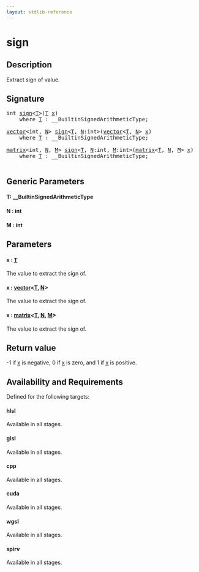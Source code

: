 ```yaml
---
layout: stdlib-reference
---
```


# sign

## Description

Extract sign of value.



## Signature 

<pre>
<span class="code_keyword">int</span> <a href="sign.md">sign</a>&lt;<a href="sign.md#typeparam-T" class="code_type">T</a>&gt;(<a href="sign.md#typeparam-T" class="code_type">T</a> <a href="sign.md#decl-x" class="code_param">x</a>)
    <span class='code_keyword'>where</span> <a href="sign.md#typeparam-T" class="code_type">T</a> : __BuiltinSignedArithmeticType;

<a href="../types/vector/index.md" class="code_type">vector</a>&lt;<span class="code_keyword">int</span>, <a href="sign.md#decl-N" class="code_var">N</a>&gt; <a href="sign.md">sign</a>&lt;<a href="sign.md#typeparam-T" class="code_type">T</a>, <a href="sign.md#decl-N" class="code_var">N</a>:<span class="code_keyword">int</span>&gt;(<a href="../types/vector/index.md" class="code_type">vector</a>&lt;<a href="sign.md#typeparam-T" class="code_type">T</a>, <a href="sign.md#decl-N" class="code_var">N</a>&gt; <a href="sign.md#decl-x" class="code_param">x</a>)
    <span class='code_keyword'>where</span> <a href="sign.md#typeparam-T" class="code_type">T</a> : __BuiltinSignedArithmeticType;

<a href="../types/matrix/index.md" class="code_type">matrix</a>&lt;<span class="code_keyword">int</span>, <a href="sign.md#decl-N" class="code_var">N</a>, <a href="sign.md#decl-M" class="code_var">M</a>&gt; <a href="sign.md">sign</a>&lt;<a href="sign.md#typeparam-T" class="code_type">T</a>, <a href="sign.md#decl-N" class="code_var">N</a>:<span class="code_keyword">int</span>, <a href="sign.md#decl-M" class="code_var">M</a>:<span class="code_keyword">int</span>&gt;(<a href="../types/matrix/index.md" class="code_type">matrix</a>&lt;<a href="sign.md#typeparam-T" class="code_type">T</a>, <a href="sign.md#decl-N" class="code_var">N</a>, <a href="sign.md#decl-M" class="code_var">M</a>&gt; <a href="sign.md#decl-x" class="code_param">x</a>)
    <span class='code_keyword'>where</span> <a href="sign.md#typeparam-T" class="code_type">T</a> : __BuiltinSignedArithmeticType;

</pre>

## Generic Parameters

####  <a id="typeparam-T"></a>T: \_\_BuiltinSignedArithmeticType
####  <a id="decl-N"></a>N  : int
####  <a id="decl-M"></a>M  : int

## Parameters

####  <a id="decl-x"></a>x  : [T](sign.md#typeparam-T)
The value to extract the sign of.

####  <a id="decl-x"></a>x  : [vector](../types/vector/index.md)\<[T](../types/vector/index.md#typeparam-T), [N](../types/vector/index.md#decl-N)\>
The value to extract the sign of.

####  <a id="decl-x"></a>x  : [matrix](../types/matrix/index.md)\<[T](../types/matrix/t-0.md), [N](../types/matrix/index.md#decl-N), [M](../types/matrix/index.md#decl-M)\>
The value to extract the sign of.


## Return value
-1 if <span class='code'><a href="sign.md#decl-x" class="code_param">x</a></span> is negative, 0 if <span class='code'><a href="sign.md#decl-x" class="code_param">x</a></span> is zero, and 1 if <span class='code'><a href="sign.md#decl-x" class="code_param">x</a></span> is positive.


## Availability and Requirements

Defined for the following targets:

#### hlsl
Available in all stages.

#### glsl
Available in all stages.

#### cpp
Available in all stages.

#### cuda
Available in all stages.

#### wgsl
Available in all stages.

#### spirv
Available in all stages.




<script>
// Fix .md links to .html when on ReadTheDocs
if (window.location.hostname.includes('readthedocs') || 
    window.location.hostname.includes('rtfd.io')) {
  document.addEventListener('DOMContentLoaded', function() {
    const links = document.querySelectorAll('a');
    links.forEach(link => {
      if (link.getAttribute('href') && link.getAttribute('href').endsWith('.md')) {
        link.href = link.href.replace(/\.md($|#|\?)/, '.html$1');
      }
    });
  });
}
</script>
